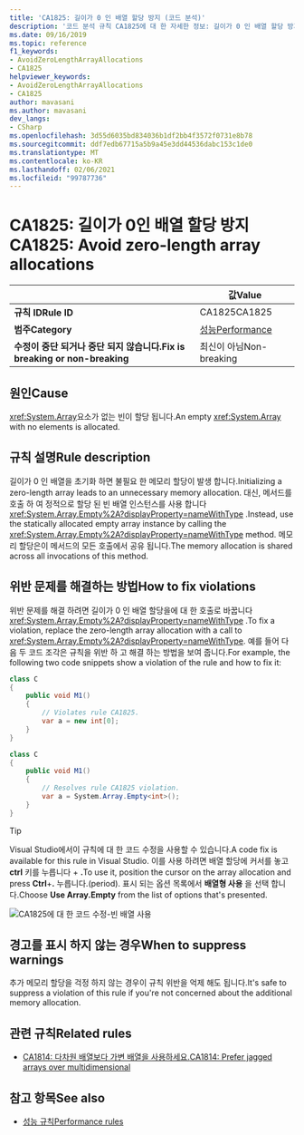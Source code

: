 ```yaml
---
title: 'CA1825: 길이가 0 인 배열 할당 방지 (코드 분석)'
description: '코드 분석 규칙 CA1825에 대 한 자세한 정보: 길이가 0 인 배열 할당 방지'
ms.date: 09/16/2019
ms.topic: reference
f1_keywords:
- AvoidZeroLengthArrayAllocations
- CA1825
helpviewer_keywords:
- AvoidZeroLengthArrayAllocations
- CA1825
author: mavasani
ms.author: mavasani
dev_langs:
- CSharp
ms.openlocfilehash: 3d55d6035bd834036b1df2bb4f3572f0731e8b78
ms.sourcegitcommit: ddf7edb67715a5b9a45e3dd44536dabc153c1de0
ms.translationtype: MT
ms.contentlocale: ko-KR
ms.lasthandoff: 02/06/2021
ms.locfileid: "99787736"
---
```

# <a name="ca1825-avoid-zero-length-array-allocations"></a><span data-ttu-id="f5a67-103">CA1825: 길이가 0인 배열 할당 방지</span><span class="sxs-lookup"><span data-stu-id="f5a67-103">CA1825: Avoid zero-length array allocations</span></span>

| | <span data-ttu-id="f5a67-104">값</span><span class="sxs-lookup"><span data-stu-id="f5a67-104">Value</span></span> |
|-|-|
| <span data-ttu-id="f5a67-105">**규칙 ID**</span><span class="sxs-lookup"><span data-stu-id="f5a67-105">**Rule ID**</span></span> |<span data-ttu-id="f5a67-106">CA1825</span><span class="sxs-lookup"><span data-stu-id="f5a67-106">CA1825</span></span>|
| <span data-ttu-id="f5a67-107">**범주**</span><span class="sxs-lookup"><span data-stu-id="f5a67-107">**Category**</span></span> |[<span data-ttu-id="f5a67-108">성능</span><span class="sxs-lookup"><span data-stu-id="f5a67-108">Performance</span></span>](performance-warnings.md)|
| <span data-ttu-id="f5a67-109">**수정이 중단 되거나 중단 되지 않습니다.**</span><span class="sxs-lookup"><span data-stu-id="f5a67-109">**Fix is breaking or non-breaking**</span></span> |<span data-ttu-id="f5a67-110">최신이 아님</span><span class="sxs-lookup"><span data-stu-id="f5a67-110">Non-breaking</span></span>|

## <a name="cause"></a><span data-ttu-id="f5a67-111">원인</span><span class="sxs-lookup"><span data-stu-id="f5a67-111">Cause</span></span>

<span data-ttu-id="f5a67-112"><xref:System.Array>요소가 없는 빈이 할당 됩니다.</span><span class="sxs-lookup"><span data-stu-id="f5a67-112">An empty <xref:System.Array> with no elements is allocated.</span></span>

## <a name="rule-description"></a><span data-ttu-id="f5a67-113">규칙 설명</span><span class="sxs-lookup"><span data-stu-id="f5a67-113">Rule description</span></span>

<span data-ttu-id="f5a67-114">길이가 0 인 배열을 초기화 하면 불필요 한 메모리 할당이 발생 합니다.</span><span class="sxs-lookup"><span data-stu-id="f5a67-114">Initializing a zero-length array leads to an unnecessary memory allocation.</span></span> <span data-ttu-id="f5a67-115">대신, 메서드를 호출 하 여 정적으로 할당 된 빈 배열 인스턴스를 사용 합니다 <xref:System.Array.Empty%2A?displayProperty=nameWithType> .</span><span class="sxs-lookup"><span data-stu-id="f5a67-115">Instead, use the statically allocated empty array instance by calling the <xref:System.Array.Empty%2A?displayProperty=nameWithType> method.</span></span> <span data-ttu-id="f5a67-116">메모리 할당은이 메서드의 모든 호출에서 공유 됩니다.</span><span class="sxs-lookup"><span data-stu-id="f5a67-116">The memory allocation is shared across all invocations of this method.</span></span>

## <a name="how-to-fix-violations"></a><span data-ttu-id="f5a67-117">위반 문제를 해결하는 방법</span><span class="sxs-lookup"><span data-stu-id="f5a67-117">How to fix violations</span></span>

<span data-ttu-id="f5a67-118">위반 문제를 해결 하려면 길이가 0 인 배열 할당을에 대 한 호출로 바꿉니다 <xref:System.Array.Empty%2A?displayProperty=nameWithType> .</span><span class="sxs-lookup"><span data-stu-id="f5a67-118">To fix a violation, replace the zero-length array allocation with a call to <xref:System.Array.Empty%2A?displayProperty=nameWithType>.</span></span> <span data-ttu-id="f5a67-119">예를 들어 다음 두 코드 조각은 규칙을 위반 하 고 해결 하는 방법을 보여 줍니다.</span><span class="sxs-lookup"><span data-stu-id="f5a67-119">For example, the following two code snippets show a violation of the rule and how to fix it:</span></span>

```csharp
class C
{
    public void M1()
    {
        // Violates rule CA1825.
        var a = new int[0];
    }
}
```

```csharp
class C
{
    public void M1()
    {
        // Resolves rule CA1825 violation.
        var a = System.Array.Empty<int>();
    }
}
```

> [!TIP]
> <span data-ttu-id="f5a67-120">Visual Studio에서이 규칙에 대 한 코드 수정을 사용할 수 있습니다.</span><span class="sxs-lookup"><span data-stu-id="f5a67-120">A code fix is available for this rule in Visual Studio.</span></span> <span data-ttu-id="f5a67-121">이를 사용 하려면 배열 할당에 커서를 놓고 **ctrl** 키를 누릅니다 + **.**</span><span class="sxs-lookup"><span data-stu-id="f5a67-121">To use it, position the cursor on the array allocation and press **Ctrl**+**.**</span></span> <span data-ttu-id="f5a67-122">누릅니다.</span><span class="sxs-lookup"><span data-stu-id="f5a67-122">(period).</span></span> <span data-ttu-id="f5a67-123">표시 되는 옵션 목록에서 **배열형 사용** 을 선택 합니다.</span><span class="sxs-lookup"><span data-stu-id="f5a67-123">Choose **Use Array.Empty** from the list of options that's presented.</span></span>
>
> ![CA1825에 대 한 코드 수정-빈 배열 사용](media/ca1825-codefix.png)

## <a name="when-to-suppress-warnings"></a><span data-ttu-id="f5a67-125">경고를 표시 하지 않는 경우</span><span class="sxs-lookup"><span data-stu-id="f5a67-125">When to suppress warnings</span></span>

<span data-ttu-id="f5a67-126">추가 메모리 할당을 걱정 하지 않는 경우이 규칙 위반을 억제 해도 됩니다.</span><span class="sxs-lookup"><span data-stu-id="f5a67-126">It's safe to suppress a violation of this rule if you're not concerned about the additional memory allocation.</span></span>

## <a name="related-rules"></a><span data-ttu-id="f5a67-127">관련 규칙</span><span class="sxs-lookup"><span data-stu-id="f5a67-127">Related rules</span></span>

- [<span data-ttu-id="f5a67-128">CA1814: 다차원 배열보다 가변 배열을 사용하세요.</span><span class="sxs-lookup"><span data-stu-id="f5a67-128">CA1814: Prefer jagged arrays over multidimensional</span></span>](ca1814.md)

## <a name="see-also"></a><span data-ttu-id="f5a67-129">참고 항목</span><span class="sxs-lookup"><span data-stu-id="f5a67-129">See also</span></span>

- [<span data-ttu-id="f5a67-130">성능 규칙</span><span class="sxs-lookup"><span data-stu-id="f5a67-130">Performance rules</span></span>](performance-warnings.md)
